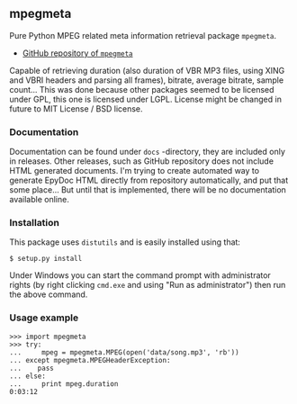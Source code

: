 mpegmeta
--------

Pure Python MPEG related meta information retrieval package `mpegmeta`.

 * [GitHub repository of `mpegmeta`](http://github.com/Ciantic/mpegmeta.git)

Capable of retrieving duration (also duration of VBR MP3 files, using XING and 
VBRI headers and parsing all frames), bitrate, average bitrate, sample count... 
This was done because other packages seemed to be licensed under GPL, this one 
is licensed under LGPL. License might be changed in future to MIT License / BSD 
license.

### Documentation

Documentation can be found under `docs` -directory, they are included only
in releases. Other releases, such as GitHub repository does not include HTML
generated documents. I'm trying to create automated way to generate EpyDoc
HTML directly from repository automatically, and put that some place... But 
until that is implemented, there will be no documentation available online.

### Installation

This package uses `distutils` and is easily installed using that:

	$ setup.py install
	
Under Windows you can start the command prompt with administrator rights (by 
right clicking `cmd.exe` and using "Run as administrator") then run the above 
command.

### Usage example

    >>> import mpegmeta
    >>> try:
    ...     mpeg = mpegmeta.MPEG(open('data/song.mp3', 'rb'))
    ... except mpegmeta.MPEGHeaderException:
    ...    pass
    ... else:
    ...     print mpeg.duration
    0:03:12

